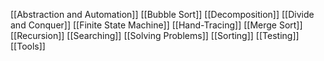 [[Abstraction and Automation]]
[[Bubble Sort]]
[[Decomposition]]
[[Divide and Conquer]]
[[Finite State Machine]]
[[Hand-Tracing]]
[[Merge Sort]]
[[Recursion]]
[[Searching]]
[[Solving Problems]]
[[Sorting]]
[[Testing]]
[[Tools]]